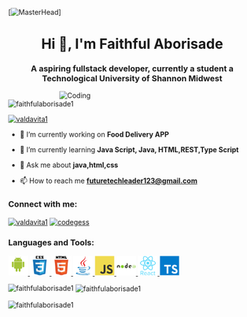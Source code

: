 [![MasterHead](https://i.pinimg.com/564x/50/d5/f4/50d5f4e6d5656c0bbc57c0c32e90b6b5.jpg)]
<h1 align="center">Hi 👋, I'm Faithful Aborisade</h1>
<h3 align="center">A aspiring fullstack developer, currently a student a Technological University of Shannon Midwest</h3>
<img align="right" alt="Coding" width="400" src="https://camo.githubusercontent.com/c1dcb74cc1c1835b1d716f5051499a2814c683c806b15f04b0eba492863703e9/68747470733a2f2f63646e2e6472696262626c652e636f6d2f75736572732f3733303730332f73637265656e73686f74732f363538313234332f6176656e746f2e676966">

<p align="left"> <img src="https://komarev.com/ghpvc/?username=faithfulaborisade1&label=Profile%20views&color=0e75b6&style=flat" alt="faithfulaborisade1" /> </p>

<p align="left"> <a href="https://twitter.com/valdavita1" target="blank"><img src="https://img.shields.io/twitter/follow/valdavita1?logo=twitter&style=for-the-badge" alt="valdavita1" /></a> </p>

- 🔭 I’m currently working on **Food Delivery APP**

- 🌱 I’m currently learning **Java Script, Java, HTML,REST,Type Script**

- 💬 Ask me about **java,html,css**

- 📫 How to reach me **futuretechleader123@gmail.com**

<h3 align="left">Connect with me:</h3>
<p align="left">
<a href="https://twitter.com/valdavita1" target="blank"><img align="center" src="https://raw.githubusercontent.com/rahuldkjain/github-profile-readme-generator/master/src/images/icons/Social/twitter.svg" alt="valdavita1" height="30" width="40" /></a>
<a href="https://www.leetcode.com/codegess" target="blank"><img align="center" src="https://raw.githubusercontent.com/rahuldkjain/github-profile-readme-generator/master/src/images/icons/Social/leet-code.svg" alt="codegess" height="30" width="40" /></a>
</p>

<h3 align="left">Languages and Tools:</h3>
<p align="left"> <a href="https://developer.android.com" target="_blank" rel="noreferrer"> <img src="https://raw.githubusercontent.com/devicons/devicon/master/icons/android/android-original-wordmark.svg" alt="android" width="40" height="40"/> </a> <a href="https://www.w3schools.com/css/" target="_blank" rel="noreferrer"> <img src="https://raw.githubusercontent.com/devicons/devicon/master/icons/css3/css3-original-wordmark.svg" alt="css3" width="40" height="40"/> </a> <a href="https://www.w3.org/html/" target="_blank" rel="noreferrer"> <img src="https://raw.githubusercontent.com/devicons/devicon/master/icons/html5/html5-original-wordmark.svg" alt="html5" width="40" height="40"/> </a> <a href="https://www.java.com" target="_blank" rel="noreferrer"> <img src="https://raw.githubusercontent.com/devicons/devicon/master/icons/java/java-original.svg" alt="java" width="40" height="40"/> </a> <a href="https://developer.mozilla.org/en-US/docs/Web/JavaScript" target="_blank" rel="noreferrer"> <img src="https://raw.githubusercontent.com/devicons/devicon/master/icons/javascript/javascript-original.svg" alt="javascript" width="40" height="40"/> </a> <a href="https://nodejs.org" target="_blank" rel="noreferrer"> <img src="https://raw.githubusercontent.com/devicons/devicon/master/icons/nodejs/nodejs-original-wordmark.svg" alt="nodejs" width="40" height="40"/> </a> <a href="https://reactjs.org/" target="_blank" rel="noreferrer"> <img src="https://raw.githubusercontent.com/devicons/devicon/master/icons/react/react-original-wordmark.svg" alt="react" width="40" height="40"/> </a> <a href="https://www.typescriptlang.org/" target="_blank" rel="noreferrer"> <img src="https://raw.githubusercontent.com/devicons/devicon/master/icons/typescript/typescript-original.svg" alt="typescript" width="40" height="40"/> </a> </p>

<p><img align="left" src="https://github-readme-stats.vercel.app/api/top-langs?username=faithfulaborisade1&show_icons=true&locale=en&layout=compact" alt="faithfulaborisade1" /></p>

<p>&nbsp;<img align="center" src="https://github-readme-stats.vercel.app/api?username=faithfulaborisade1&show_icons=true&locale=en" alt="faithfulaborisade1" /></p>

<p><img align="center" src="https://github-readme-streak-stats.herokuapp.com/?user=faithfulaborisade1&" alt="faithfulaborisade1" /></p>
